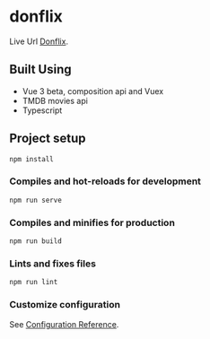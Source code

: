 # donflix

Live Url [Donflix](https://donflix.netlify.app/).

## Built Using

- Vue 3 beta, composition api and Vuex
- TMDB movies api
- Typescript

## Project setup

```
npm install
```

### Compiles and hot-reloads for development

```
npm run serve
```

### Compiles and minifies for production

```
npm run build
```

### Lints and fixes files

```
npm run lint
```

### Customize configuration

See [Configuration Reference](https://cli.vuejs.org/config/).
